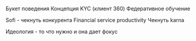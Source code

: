 Букет поведения 
Концепция KYC (клиент 360)
Федеративное обучение 

Sofi - чекнуть конкурента 
Financial service productivity 
Чекнуть karna

Идеология - то что нужно и она дает фокус 